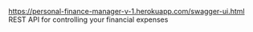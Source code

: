 https://personal-finance-manager-v-1.herokuapp.com/swagger-ui.html
REST API for controlling your financial expenses
